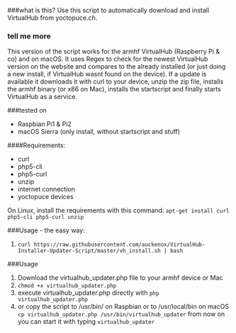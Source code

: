 ###what is this?
Use this script to automatically download and install VirtualHub from yoctopuce.ch.

### tell me more
This version of the script works for the armhf VirtualHub (Raspberry Pi & co) and on macOS.
It uses Regex to check for the newest VirtualHub version on the website and compares to the already installed (or just doing a new install, if VirtualHub wasnt found on the device).
If a update is available it downloads it with curl to your device, unzip the zip file, installs the armhf binary (or x86 on Mac), installs the startscript and finally starts VirtualHub as a service.

###tested on
+  Raspbian Pi1 & Pi2
+  macOS Sierra (only install, without startscript and stuff)

####Requirements:
* curl
* php5-cli
* php5-curl
* unzip
* internet connection
* yoctopuce devices

On Linux, install the requirements with this command:
`apt-get install curl php5-cli php5-curl unzip`

###Usage - the easy way:
1. `curl https://raw.githubusercontent.com/auckenox/VirtualHub-Installer-Updater-Script/master/vh_install.sh | bash`

###Usage
1. Download the virtualhub_updater.php file to your armhf device or Mac
2. `chmod +x virtualhub_updater.php`
3. execute virtualhub_updater.php directly with `php virtualhub_updater.php` 
4. or copy the script to /usr/bin/ on Raspbian or to /usr/local/bin on macOS `cp virtualhub_updater.php /usr/bin/virtualhub_updater` from now on you can start it with typing `virtualhub_updater`
